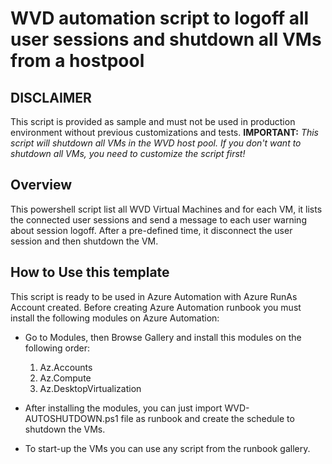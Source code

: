 # WVD automation script to logoff all user sessions and shutdown all VMs from a hostpool

## DISCLAIMER
This script is provided as sample and must not be used in production environment without previous customizations and tests.
**IMPORTANT:** *This script will shutdown all VMs in the WVD host pool. If you don't want to shutdown all VMs, you need to customize the script first!*

## Overview

This powershell script list all WVD Virtual Machines and for each VM, it lists the connected user sessions and send a message to each user warning about session logoff. 
After a pre-defined time, it disconnect the user session and then shutdown the VM.

## How to Use this template
This script is ready to be used in Azure Automation with Azure RunAs Account created.
Before creating Azure Automation runbook you must install the following modules on Azure Automation:
- Go to Modules, then Browse Gallery and install this modules on the following order:
     1.	Az.Accounts
     2.	Az.Compute
     3.	Az.DesktopVirtualization

- After installing the modules, you can just import WVD-AUTOSHUTDOWN.ps1 file as runbook and create the schedule to shutdown the VMs.

- To start-up the VMs you can use any script from the runbook gallery.



